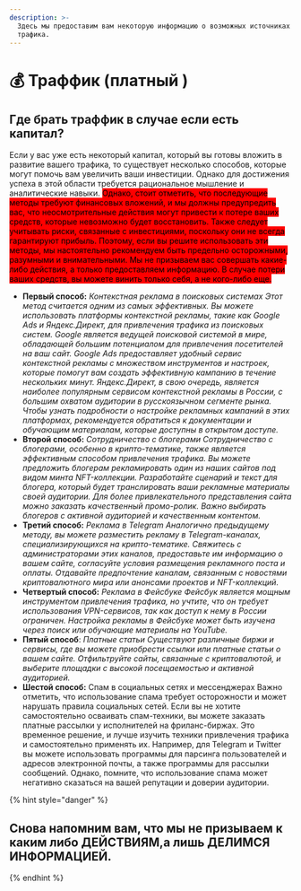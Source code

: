 ```yaml
---
description: >-
  Здесь мы предоставим вам некоторую информацию о возможных источниках платного
  трафика.
---
```


# 💰 Траффик (платный )

## Где брать траффик в случае если есть капитал?

Если у вас уже есть некоторый капитал, который вы готовы вложить в развитие вашего трафика, то существует несколько способов, которые могут помочь вам увеличить ваши инвестиции. Однако для достижения успеха в этой области требуется рациональное мышление и аналитические навыки. <mark style="background-color:red;">Однако, стоит отметить, что последующие методы требуют финансовых вложений, и мы должны предупредить вас, что неосмотрительные действия могут привести к потере ваших средств, которые невозможно будет восстановить. Также следует учитывать риски, связанные с инвестициями, поскольку они не всегда гарантируют прибыль. Поэтому, если вы решите использовать эти методы, мы настоятельно рекомендуем быть предельно осторожными, разумными и внимательными. Мы не призываем вас совершать какие-либо действия, а только предоставляем информацию. В случае потери ваших средств, вы можете винить только себя, а не кого-либо еще.</mark>

* **Первый способ:** _Контекстная реклама в поисковых системах Этот метод считается одним из самых эффективных. Вы можете использовать платформы контекстной рекламы, такие как Google Ads и Яндекс.Директ, для привлечения трафика из поисковых систем. Google является ведущей поисковой системой в мире, обладающей большим потенциалом для привлечения посетителей на ваш сайт. Google Ads предоставляет удобный сервис контекстной рекламы с множеством инструментов и настроек, которые помогут вам создать эффективную кампанию в течение нескольких минут. Яндекс.Директ, в свою очередь, является наиболее популярным сервисом контекстной рекламы в России, с большим охватом аудитории в русскоязычном сегменте рынка. Чтобы узнать подробности о настройке рекламных кампаний в этих платформах, рекомендуется обратиться к документации и обучающим материалам, которые доступны в открытом доступе._
* **Второй способ:** _Сотрудничество с блогерами Сотрудничество с блогерами, особенно в крипто-тематике, также является эффективным способом привлечения трафика. Вы можете предложить блогерам рекламировать один из наших сайтов под видом минта NFT-коллекции. Разработайте сценарий и текст для блогера, который будет транслировать ваши рекламные материалы своей аудитории. Для более привлекательного представления сайта можно заказать качественный промо-ролик. Важно выбирать блогеров с активной аудиторией и качественным контентом._
* **Третий способ:** _Реклама в Telegram Аналогично предыдущему методу, вы можете разместить рекламу в Telegram-каналах, специализирующихся на крипто-тематике. Свяжитесь с администраторами этих каналов, предоставьте им информацию о вашем сайте, согласуйте условия размещения рекламного поста и оплаты. Отдавайте предпочтение каналам, связанным с новостями криптовалютного мира или анонсами проектов и NFT-коллекций._
* **Четвертый способ:** _Реклама в Фейсбуке Фейсбук является мощным инструментом привлечения трафика, но учтите, что он требует использования VPN-сервисов, так как доступ к нему в России ограничен. Настройка рекламы в Фейсбуке может быть изучена через поиск или обучающие материалы на YouTube._
* **Пятый способ**: _Платные статьи Существуют различные биржи и сервисы, где вы можете приобрести ссылки или платные статьи о вашем сайте. Отфильтруйте сайты, связанные с криптовалютой, и выберите площадки с высокой посещаемостью и активной аудиторией._
* **Шестой способ:** Спам в социальных сетях и мессенджерах Важно отметить, что использование спама требует осторожности и может нарушать правила социальных сетей. Если вы не хотите самостоятельно осваивать спам-техники, вы можете заказать платные рассылки у исполнителей на фриланс-биржах. Это временное решение, и лучше изучить техники привлечения трафика и самостоятельно применять их. Например, для Telegram и Twitter вы можете использовать программы для парсинга пользователей и адресов электронной почты, а также программы для рассылки сообщений. Однако, помните, что использование спама может негативно сказаться на вашей репутации и доверии аудитории.

{% hint style="danger" %}
## Снова напомним вам, что мы не призываем к каким либо ДЕЙСТВИЯМ,а лишь ДЕЛИМСЯ ИНФОРМАЦИЕЙ.
{% endhint %}
